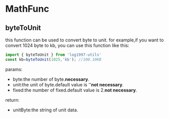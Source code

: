 # MathFunc
## byteToUnit
this function can be used to convert byte to unit.
for example,if you want to convert 1024 byte to kb, you can use this function like this:
```js
import { byteToUnit } from 'log1997-utils'
const kb=byteToUnit(1025,'kb'); //100.10KB
```
params:
* byte:the number of byte.**necessary**.
* unit:the unit of byte.default value is ''**not necessary**.
* fixed:the number of fixed.default value is 2.**not necessary**.

return:
* unitByte:the string of unit data.